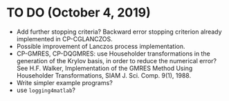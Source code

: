 # TO DO (October 4, 2019)

- Add further stopping criteria? Backward error stopping criterion already
  implemented in CP-CGLANCZOS.
- Possible improvement of Lanczos process implementation.
- CP-GMRES, CP-DQGMRES: use Householder transformations in the generation
  of the Krylov basis, in order to reduce the numerical error?
  See H.F. Walker, Implementation of the GMRES Method Using Householder
  Transformations, SIAM J. Sci. Comp. 9(1), 1988.
- Write simpler example programs?
- use `logging4matlab`?
